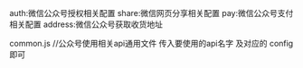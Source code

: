 auth:微信公众号授权相关配置
share:微信网页分享相关配置
pay:微信公众号支付相关配置
address:微信公众号获取收货地址

common.js //公众号使用相关api通用文件 传入要使用的api名字 及对应的 config即可